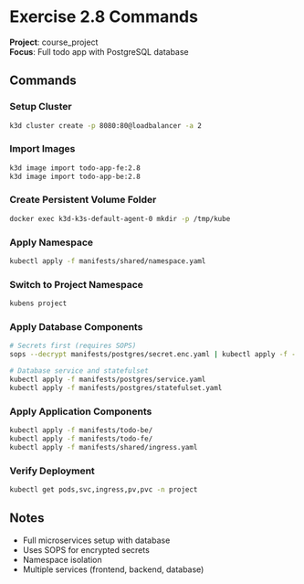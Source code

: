 # Exercise 2.8 Commands

**Project**: course_project  
**Focus**: Full todo app with PostgreSQL database

## Commands

### Setup Cluster
```bash
k3d cluster create -p 8080:80@loadbalancer -a 2
```

### Import Images
```bash
k3d image import todo-app-fe:2.8
k3d image import todo-app-be:2.8
```

### Create Persistent Volume Folder
```bash
docker exec k3d-k3s-default-agent-0 mkdir -p /tmp/kube
```

### Apply Namespace
```bash
kubectl apply -f manifests/shared/namespace.yaml
```

### Switch to Project Namespace
```bash
kubens project
```

### Apply Database Components
```bash
# Secrets first (requires SOPS)
sops --decrypt manifests/postgres/secret.enc.yaml | kubectl apply -f -

# Database service and statefulset
kubectl apply -f manifests/postgres/service.yaml
kubectl apply -f manifests/postgres/statefulset.yaml
```

### Apply Application Components
```bash
kubectl apply -f manifests/todo-be/
kubectl apply -f manifests/todo-fe/
kubectl apply -f manifests/shared/ingress.yaml
```

### Verify Deployment
```bash
kubectl get pods,svc,ingress,pv,pvc -n project
```

## Notes
- Full microservices setup with database
- Uses SOPS for encrypted secrets
- Namespace isolation
- Multiple services (frontend, backend, database)
